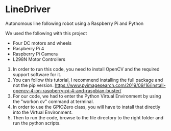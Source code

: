 # LineDriver
Autonomous line following robot using a Raspberry Pi and Python

We used the following with this project
- Four DC motors and wheels
- Raspberry Pi 4
- Raspberry Pi Camera
- L298N Motor Controllers

1) In order to run this code, you need to install OpenCV and the required support software for it.
2) You can follow this tutorial, I recommend installing the full package and not the pip version.
  https://www.pyimagesearch.com/2019/09/16/install-opencv-4-on-raspberry-pi-4-and-raspbian-buster/
3) For our code, we had to enter the Python Virtual Environment by using the "workon cv" command at terminal.
4) In order to use the GPIOZero class, you will have to install that directly into the Virtual Environment.
5) Then to run the code, browse to the file directory to the right folder and run the python scripts.
